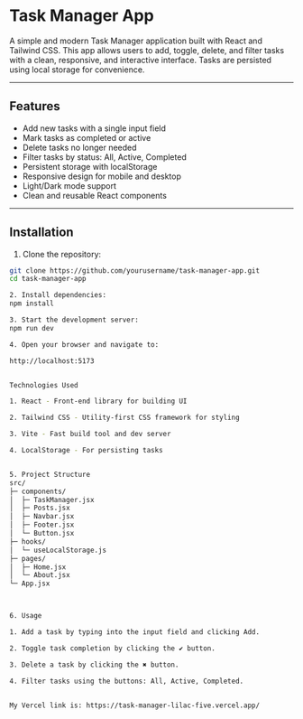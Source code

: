 # Task Manager App

A simple and modern Task Manager application built with React and Tailwind CSS. This app allows users to add, toggle, delete, and filter tasks with a clean, responsive, and interactive interface. Tasks are persisted using local storage for convenience.

---

## Features

- Add new tasks with a single input field
- Mark tasks as completed or active
- Delete tasks no longer needed
- Filter tasks by status: All, Active, Completed
- Persistent storage with localStorage
- Responsive design for mobile and desktop
- Light/Dark mode support
- Clean and reusable React components

---

## Installation

1. Clone the repository:

```bash
git clone https://github.com/yourusername/task-manager-app.git
cd task-manager-app

2. Install dependencies:
npm install

3. Start the development server:
npm run dev

4. Open your browser and navigate to:

http://localhost:5173


Technologies Used

1. React - Front-end library for building UI

2. Tailwind CSS - Utility-first CSS framework for styling

3. Vite - Fast build tool and dev server

4. LocalStorage - For persisting tasks


5. Project Structure
src/
├─ components/
│  ├─ TaskManager.jsx
│  ├─ Posts.jsx
│  ├─ Navbar.jsx
│  ├─ Footer.jsx
│  └─ Button.jsx
├─ hooks/
│  └─ useLocalStorage.js
├─ pages/
│  ├─ Home.jsx
│  └─ About.jsx
└─ App.jsx



6. Usage

1. Add a task by typing into the input field and clicking Add.

2. Toggle task completion by clicking the ✔ button.

3. Delete a task by clicking the ✖ button.

4. Filter tasks using the buttons: All, Active, Completed.


My Vercel link is: https://task-manager-lilac-five.vercel.app/
